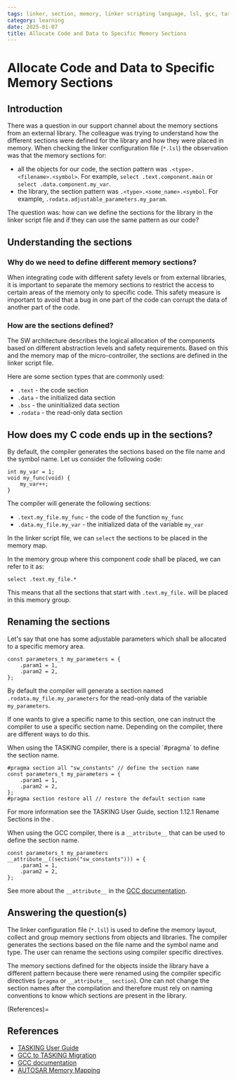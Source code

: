 ```yaml
---
tags: linker, section, memory, linker scripting language, lsl, gcc, tasking
category: learning
date: 2025-01-07
title: Allocate Code and Data to Specific Memory Sections
---
```


# Allocate Code and Data to Specific Memory Sections

## Introduction

There was a question in our support channel about the memory sections from an external library.
The colleague was trying to understand how the different sections were defined for the library and how they were placed in memory.
When checking the linker configuration file (`*.lsl`) the observation was that the memory sections for:

- all the objects for our code, the section pattern was `.<type>.<filename>.<symbol>`. For example, `select .text.component.main` or `select .data.component.my_var`.
- the library, the section pattern was `.<type>.<some_name>.<symbol`. For example, `.rodata.adjustable_parameters.my_param`.

The question was: how can we define the sections for the library in the linker script file and if they can use the same pattern as our code?

## Understanding the sections

### Why do we need to define different memory sections?

When integrating code with different safety levels or from external libraries, it is important to separate the memory sections to restrict the access to certain areas of the memory only to specific code.
This safety measure is important to avoid that a bug in one part of the code can corrupt the data of another part of the code.

### How are the sections defined?

The SW architecture describes the logical allocation of the components based on different abstraction levels and safety requirements.
Based on this and the memory map of the micro-controller, the sections are defined in the linker script file.

Here are some section types that are commonly used:

- `.text` - the code section
- `.data` - the initialized data section
- `.bss` - the uninitialized data section
- `.rodata` - the read-only data section

## How does my C code ends up in the sections?

By default, the compiler generates the sections based on the file name and the symbol name.
Let us consider the following code:

```{code-block} c
int my_var = 1;
void my_func(void) {
    my_var++;
}
```

The compiler will generate the following sections:

- `.text.my_file.my_func` - the code of the function `my_func`
- `.data.my_file.my_var` - the initialized data of the variable `my_var`

In the linker script file, we can `select` the sections to be placed in the memory map.

In the memory group where this component _code_ shall be placed, we can refer to it as:

```
select .text.my_file.*
```

This means that all the sections that start with `.text.my_file.` will be placed in this memory group.

## Renaming the sections

Let's say that one has some adjustable parameters which shall be allocated to a specific memory area.

```{code-block} c
const parameters_t my_parameters = {
    .param1 = 1,
    .param2 = 2,
};
```

By default the compiler will generate a section named `.rodata.my_file.my_parameters` for the read-only data of the variable `my_parameters`.

If one wants to give a specific name to this section, one can instruct the compiler to use a specific section name.
Depending on the compiler, there are different ways to do this.

When using the TASKING compiler, there is a special ´#pragma´ to define the section name.

```{code-block} c
#pragma section all "sw_constants" // define the section name
const parameters_t my_parameters = {
    .param1 = 1,
    .param2 = 2,
};
#pragma section restore all // restore the default section name
```

For more information see the TASKING User Guide, section 1.12.1 Rename Sections in the [](References).

When using the GCC compiler, there is a `__attribute__` that can be used to define the section name.

```{code-block} c
const parameters_t my_parameters __attribute__((section("sw_constants"))) = {
    .param1 = 1,
    .param2 = 2,
};
```

See more about the `__attribute__` in the [GCC documentation](https://gcc.gnu.org/onlinedocs/gcc/Common-Variable-Attributes.html#index-section-variable-attribute).

## Answering the question(s)

The linker configuration file (`*.lsl`) is used to define the memory layout, collect and group memory sections from objects and libraries.
The compiler generates the sections based on the file name and the symbol name and type. The user can rename the sections using compiler specific directives.

The memory sections defined for the objects inside the library have a different pattern because there were renamed using the compiler specific directives (`pragma` or `__attribute__ section`).
One can not change the section names after the compilation and therefore must rely on naming conventions to know which sections are present in the library.

(References)=

## References

- [TASKING User Guide](https://resources.tasking.com/sites/default/files/uberflip_docs/file_254.pdf)
- [GCC to TASKING Migration](https://resources.tasking.com/sites/default/files/uberflip_docs/file_847.pdf)
- [GCC documentation](https://gcc.gnu.org/onlinedocs/gcc/Common-Variable-Attributes.html#index-section-variable-attribute)
- [AUTOSAR Memory Mapping](https://www.autosar.org/fileadmin/standards/R24-11/CP/AUTOSAR_CP_SWS_MemoryMapping.pdf)
